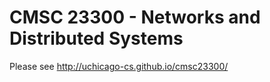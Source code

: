 # CMSC 23300 - Networks and Distributed Systems

Please see http://uchicago-cs.github.io/cmsc23300/
